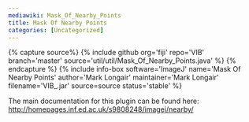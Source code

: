 ```yaml
---
mediawiki: Mask_Of_Nearby_Points
title: Mask Of Nearby Points
categories: [Uncategorized]
---
```



{% capture source%}
{% include github org='fiji' repo='VIB' branch='master' source='util/util/Mask_Of_Nearby_Points.java' %}
{% endcapture %}
{% include info-box software='ImageJ' name='Mask Of Nearby Points' author='Mark Longair' maintainer='Mark Longair' filename='VIB\_.jar' source=source status='stable' %}

The main documentation for this plugin can be found here: http://homepages.inf.ed.ac.uk/s9808248/imagej/nearby/
